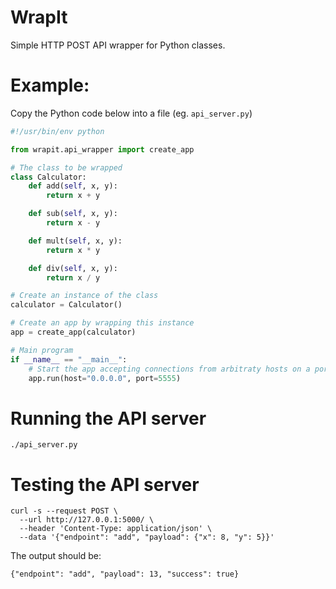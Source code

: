 # WrapIt
Simple HTTP POST API wrapper for Python classes.

# Example:

Copy the Python code below into a file (eg. `api_server.py`)

```python
#!/usr/bin/env python

from wrapit.api_wrapper import create_app

# The class to be wrapped
class Calculator:
    def add(self, x, y):
        return x + y

    def sub(self, x, y):
        return x - y

    def mult(self, x, y):
        return x * y

    def div(self, x, y):
        return x / y

# Create an instance of the class
calculator = Calculator()

# Create an app by wrapping this instance
app = create_app(calculator)

# Main program
if __name__ == "__main__":
    # Start the app accepting connections from arbitraty hosts on a port
    app.run(host="0.0.0.0", port=5555)
```

# Running the API server

```
./api_server.py
```

# Testing the API server

```
curl -s --request POST \
  --url http://127.0.0.1:5000/ \
  --header 'Content-Type: application/json' \
  --data '{"endpoint": "add", "payload": {"x": 8, "y": 5}}'
```

The output should be:

```
{"endpoint": "add", "payload": 13, "success": true}
```
